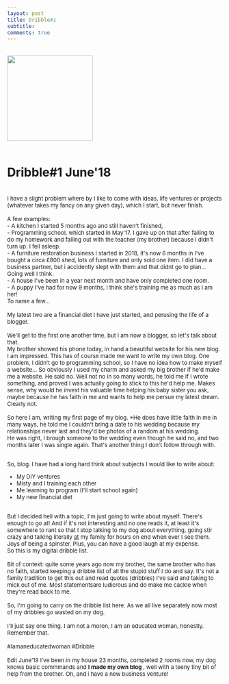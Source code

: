 ```yaml
---
layout: post
title: Dribble#1
subtitle:  
comments: true
---
```


<div class="text-center">
  <br/>
 <a href="https://www.instagram.com/p/BL4QxMmj3gu/?utm_source=ig_web_button_share_sheet">
  <img src="{{ site.baseurl }}/img/dribble.jpg" width="200" height="200"/>
  </a>
</div>
<br>


<div class="text-left">
  <h1>Dribble#1 June'18</h1>
<br>
<div class="boxed">
  <font size="2">
      I have a slight problem where by I like to come with ideas, life ventures or projects (whatever takes my fancy on any given day), which I start, but never finish. <br> <br>
A few examples: <br>
- A kitchen I started 5 months ago and still haven't finished,<br>
- Programming school, which started in May'17. I gave up on that after failing to do my homework and falling out with the teacher (my brother) because I didn't turn up. I fell asleep.<br>
- A furniture restoration business I started in 2018, it's now 6 months in I've bought a circa £800 shed, lots of furniture and only sold one item. I did have a business partner, but i accidently slept with them and that didnt go to plan... Going well I think.<br>
- A house I've been in a year next month and have only completed one room.<br>
- A puppy I've had for now 9 months, I think she's training me as much as I am her!<br>
To name a few...<br><br>
My latest two are a financial diet I have just started, and perusing the life of a blogger.<br><br>
We'll get to the first one another time, but I am now a blogger, so let's talk about that.<br>
My brother showed his phone today, in hand a beautiful website for his new blog. I am impressed. This has of course made me want to write my own blog. One problem, I didn't go to programming school, so I have no idea how to make myself a website... So obviously I used my charm and asked my big brother if he'd make me a website. He said no. Well not no in so many words, he told me if I wrote something, and proved I was actually going to stick to this he'd help me. Makes sense, why would he invest his valuable time helping his baby sister you ask, maybe because he has faith in me and wants to help me persue my latest dream. Clearly not. <br><br> 
So here I am, writing my first page of my blog. *He does have little faith in me in many ways, he told me I couldn't bring a date to his wedding because my relationships never last and they'd be photos of a random at his wedding. <br> He was right, I brough someone to the wedding even though he said no, and two months later I was single again. That's another thing I don't follow through with. <br> <br>
 
So, blog. I have had a long hard think about subjects I would like to write about: <br>
- My DIY ventures<br>
- Misty and I training each other<br>
- Me learning to program (I'll start school again)<br>
- My new financial diet<br>
<br>
But I decided hell with a topic, I'm just going to write about myself. There's enough to go at! And if it's not interesting and no one reads it, at least it's somewhere to rant so that I stop talking to my dog about everything, going stir crazy and talking literally <u>at</u> my family for hours on end when ever I see them. Joys of being a spinster. Plus, you can have a good laugh at my expense.<br>
So this is my digital dribble list.<br>
<br>
Bit of context: quite some years ago now my brother, the same brother who has no faith, started keeping a dribble list of all the stupid stuff I do and say. It's not a family tradition to get this out and read quotes (dribbles) I've said and taking to mick out of me. Most statementsare ludicrous and do make me cackle when they're read back to me.<br> <br>
So, I'm going to carry on the dribble list here. As we all live separately now most of my dribbles go wasted on my dog.<br> <br>
I'll just say one thing. I am not a moron, I am an educated woman, honestly. Remember that.<br> <br>
#Iamaneducatedwoman #Dribble<br>
<br>
Edit June’19 I’ve been in my house 23 months, completed 2 rooms now, my dog knows basic commmands and <b> I made my own blog </b>, well with a teeny tiny bit of help from the brother. Oh, and i have a new business venture!
</font>
    <br><br>
